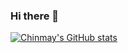 ### Hi there 👋

[![Chinmay's GitHub stats](https://github-readme-stats.vercel.app/api?username=chinmay1909)](https://github.com/anuraghazra/github-readme-stats)
